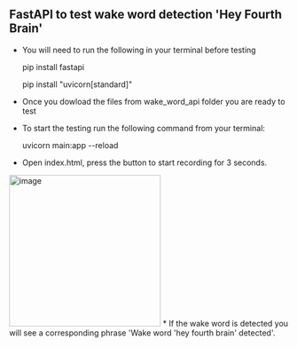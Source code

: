 ## FastAPI to test wake word detection 'Hey Fourth Brain'
* You will need to run the following in your terminal before testing

    pip install fastapi
    
    pip install "uvicorn[standard]"
    
* Once you dowload the files from wake_word_api folder you are ready to test
* To start the testing run the following command from your terminal: 

    uvicorn main:app --reload
    
* Open index.html, press the button to start recording for 3 seconds.
<img width="273" alt="image" src="https://user-images.githubusercontent.com/13990748/168440616-fa501bb2-2bb3-428d-828a-c18bb61a250b.png"> 
* If the wake word is detected you will see a corresponding phrase 'Wake word 'hey fourth brain' detected'. 

